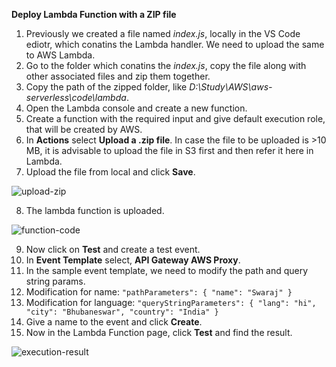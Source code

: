 **Deploy Lambda Function with a ZIP file**

1. Previously we created a file named _index.js_, locally in the VS Code ediotr, which conatins the Lambda handler. We need to upload the same to AWS Lambda.
2. Go to the folder which conatins the _index.js_, copy the file along with other associated files and zip them together.
3. Copy the path of the zipped folder, like _D:\Study\AWS\aws-serverless\code\lambda_.
4. Open the Lambda console and create a new function.
5. Create a function with the required input and give default execution role, that will be created by AWS.
6. In **Actions** select **Upload a .zip file**. In case the file to be uploaded is >10 MB, it is advisable to upload the file in S3 first and then refer it here in Lambda.
7. Upload the file from local and click **Save**.

![upload-zip](https://user-images.githubusercontent.com/26769575/97957251-ae52d800-1dd0-11eb-80bd-53ef8553c965.JPG)

8. The lambda function is uploaded.

![function-code](https://user-images.githubusercontent.com/26769575/97957350-f245dd00-1dd0-11eb-9b55-80db341ff138.JPG)

9. Now click on **Test** and create a test event.
10. In **Event Template** select, **API Gateway AWS Proxy**.
11. In the sample event template, we need to modify the path and query string params.
12. Modification for name: `"pathParameters": {
    "name": "Swaraj"
  }`
13. Modification for language: `"queryStringParameters": {
    "lang": "hi",
    "city": "Bhubaneswar",
    "country": "India"
  }`
14. Give a name to the event and click **Create**.
15. Now in the Lambda Function page, click **Test** and find the result.

![execution-result](https://user-images.githubusercontent.com/26769575/97958268-e1966680-1dd2-11eb-928f-d58e9b9871ad.JPG)


